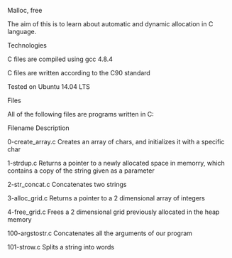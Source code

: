 Malloc, free

The aim of this is to learn about automatic and dynamic allocation in C language.



Technologies

C files are compiled using gcc 4.8.4

C files are written according to the C90 standard

Tested on Ubuntu 14.04 LTS

Files

All of the following files are programs written in C:



Filename	Description

0-create_array.c	Creates an array of chars, and initializes it with a specific char

1-strdup.c	Returns a pointer to a newly allocated space in memorry, which contains a copy of the string given as a parameter

2-str_concat.c	Concatenates two strings

3-alloc_grid.c	Returns a pointer to a 2 dimensional array of integers

4-free_grid.c	Frees a 2 dimensional grid previously allocated in the heap memory

100-argstostr.c	Concatenates all the arguments of our program

101-strow.c	Splits a string into words
